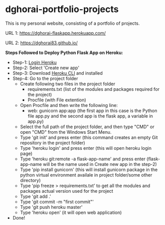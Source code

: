 # dghorai-portfolio-projects
This is my personal website, consisting of a portfolio of projects.

URL 1: https://dghorai-flaskapp.herokuapp.com/

URL 2: https://dghorai83.github.io/

**Steps Followed to Deploy Python Flask App on Heroku:**
* Step-1: [Login Heroku](https://www.heroku.com/)
* Step-2: Select 'Create new app'
* Step-3: Download [Heroku CLI](https://devcenter.heroku.com/articles/heroku-cli) and installed
* Step-4: Go to the project folder
  * Create following two files in the project folder
    * requirements.txt (list of the modules and packages required for the project)
    * Procfile (with File extention)
  * Open Procfile and then write the following line:
    * web: gunicorn app:app (the first app in this case is the Python file app.py and the second app is the flask app, a variable in app.py)
  * Select the full path of the project folder, and then type "CMD" or open "CMD" from the Windows Start Menu.
  * Type 'git init' and press enter (this command creates an empty Git repository in the project folder)
  * Type 'heroku login' and press enter (this will open heroku login page)
  * Type 'heroku git:remote -a flask-app-name' and press enter (flask-app-name will be the name used in Create new app in the step-2)
  * Type 'pip install gunicorn' (this will install gunicorn package in the python virtual environment availale in project folder/some other directory)
  * Type 'pip freeze > requirements.txt' to get all the modules and packages actual version used for the project
  * Type 'git add .'
  * Type 'git commit -m "first commit"'
  * Type 'git push heroku master'
  * Type 'heroku open' (it will open web application)
* Done!
